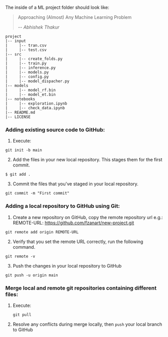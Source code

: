 The inside of a ML project folder should look like:

> Approaching (Almost) Any Machine Learning Problem
>
> -- <cite> Abhishek Thakur </cite>

```
project
|-- input
|     |-- tran.csv   
|     |-- test.csv
|-- src
|     |-- create_folds.py 
|     |-- train.py
|     |-- inference.py
|     |-- models.py
|     |-- config.py
|     |-- model_dispacher.py
|-- models
|     |-- model_rf.bin
|     |-- model_et.bin
|-- notebooks
|     |-- exploration.ipynb
|     |-- check_data.ipynb
|-- README.md
|-- LICENSE

```


### Adding existing source code to GitHub:
1. Execute:
   
  ```
  git init -b main
  ```

2. Add the files in your new local repository. This stages them for the first commit.

  ```
  $ git add .
  ```

3. Commit the files that you've staged in your local repository.

  ```
  git commit -m "First commit"
  ```


### Adding a local repository to GitHub using Git:

1. Create a new repository on GitHub, copy the remote repository url e.g.: REMOTE-URL: https://github.com/fzanart/new-project.git

  ```
  git remote add origin REMOTE-URL
  ```

2. Verify that you set the remote URL correctly, run the following command.

  ```
  git remote -v
  ```

3. Push the changes in your local repository to GitHub

  ```
  git push -u origin main
  ```

### Merge local and remote git repositories containing different files:

1. Execute:  


   ```
   git pull
   ```
   
2. Resolve any conflicts during merge locally, then `push` your local branch to GitHub
